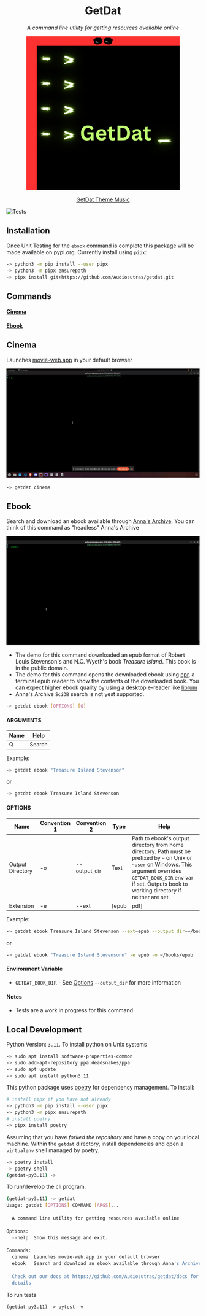 <div align="center">
    <h1>GetDat</h1>
    <p><i>A command line utility for getting resources available online</i></p>
    <img
        src="/docs/static/getdat-logo.png"
        alt="GetDat Package Logo"
        height="400"
    />
    <p align="center">
        <a href="https://iv.ggtyler.dev/watch?v=4b8P8cqc-UQ">
            GetDat Theme Music
        </a>
    </p>
</div>

![Tests](https://github.com/Audiosutras/getdat/actions/workflows/tests.yml/badge.svg?branch=master)

## Installation

Once Unit Testing for the `ebook` command is complete this package will be made available on pypi.org. Currently install using `pipx`:

```bash
-> python3 -m pip install --user pipx
-> python3 -m pipx ensurepath
-> pipx install git+https://github.com/Audiosutras/getdat.git
```

## Commands

#### [Cinema](#cinema)

#### [Ebook](#ebook)

## Cinema
Launches [movie-web.app](https://movie-web.app/search/movie) in your default browser

<div align="center">
    <img
        src="/docs/static/getdat-cinema.gif"
        alt="Gif of GetDat Cinema Command In Action"
    />
</div>

```bash
-> getdat cinema
```

## Ebook 
Search and download an ebook available through [Anna's Archive](https://annas-archive.org/). You can think of this command as "headless" Anna's Archive

<div align="center">
    <img
        src="/docs/static/getdat-ebook.gif"
        alt="Gif of GetDat Cinema Command In Action"   
    />
</div>

* The demo for this command downloaded an epub format of Robert Louis Stevenson's and N.C. Wyeth's book *Treasure Island*. This book is in the public domain.
* The demo for this command opens the downloaded ebook using [epr](https://github.com/wustho/epr), a terminal epub reader to show the contents of the downloaded book. You can expect higher ebook quality by using a desktop e-reader like [librum](https://librumreader.com/)
* Anna's Archive `SciDB` search is not yest supported.


```bash
-> getdat ebook [OPTIONS] [Q]
```

#### ARGUMENTS

| Name | Help | 
|------|------|
| Q    | Search |

Example:
```bash
-> getdat ebook "Treasure Island Stevenson"
```
or
```bash
-> getdat ebook Treasure Island Stevenson
```

#### OPTIONS

| Name | Convention 1 | Convention 2 | Type | Help |
| ---- | ------------ | ------------ | ----| ----|
| Output Directory | -o | --output_dir | Text | Path to ebook's output directory from home directory. Path must be prefixed by `~` on Unix or `~user` on Windows. This argument overrides `GETDAT_BOOK_DIR` env var if set. Outputs book to working directory if neither are set.
| Extension | -e | --ext | [epub | pdf] | Preferred ebook extension for search results 

Example:
```bash
-> getdat ebook Treasure Island Stevenson --ext=epub --output_dir=~/books/epub/
```
or
```bash
-> getdat ebook "Treasure Island Stevensonn" -e epub -o ~/books/epub
```

#### Environment Variable

- `GETDAT_BOOK_DIR` - See [Options](#options) `--output_dir` for more information 

#### Notes
* Tests are a work in progress for this command

## Local Development

Python Version: `3.11`. To install python on Unix systems
```bash
-> sudo apt install software-properties-common
-> sudo add-apt-repository ppa:deadsnakes/ppa
-> sudo apt update
-> sudo apt install python3.11
```

This python package uses [poetry](https://python-poetry.org/docs/) for dependency management. To install:
```bash
# install pipx if you have not already
-> python3 -m pip install --user pipx
-> python3 -m pipx ensurepath
# install poetry
-> pipx install poetry 
```

Assuming that you have *forked the repository* and have a copy on your local machine. Within the `getdat` directory, install dependencies and open a `virtualenv` shell managed by poetry.
```bash
-> poetry install
-> poetry shell
(getdat-py3.11) -> 
```

To run/develop the cli program.
```bash
(getdat-py3.11) -> getdat
Usage: getdat [OPTIONS] COMMAND [ARGS]...

  A command line utility for getting resources available online

Options:
  --help  Show this message and exit.

Commands:
  cinema  Launches movie-web.app in your default browser
  ebook   Search and download an ebook available through Anna's Archive...

  Check out our docs at https://github.com/Audiosutras/getdat/docs for more
  details

```

To run tests
```
(getdat-py3.11) -> pytest -v
```
